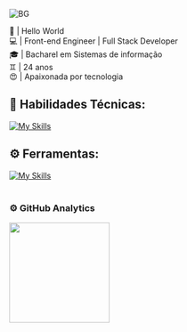 ![BG](https://github.com/developer-vitoria-luiza/developer-vitoria-luiza/assets/165946610/89d98f58-c370-4ba5-829b-25807506044b)

:wave: | Hello World
<br/>
:computer: | Front-end Engineer | Full Stack Developer
<br/>
:mortar_board: | Bacharel em Sistemas de informação
<br/>
:gemini: | 24 anos
<br/>
:heart_eyes: | Apaixonada por tecnologia

## 🚀 Habilidades Técnicas:
[![My Skills](https://skillicons.dev/icons?i=javascript,typescript,python,php,wordpress,nodejs,nestjs,react,next,vite,tailwind,mysql,cypress,vitest)](https://skillicons.dev)

## ⚙️ Ferramentas:
[![My Skills](https://skillicons.dev/icons?i=git,github,figma,vscode,postman,insomnia)](https://skillicons.dev)<br><br>

### ⚙️ GitHub Analytics
<p>
<a href="https://github.com/developer-vitoria-luiza">
  <img height="180em" src="https://github-readme-stats-eight-theta.vercel.app/api/top-langs/?username=developer-vitoria-luiza&layout=compact&langs_count=8&theme=tokyonight"/>
</a>
</p>

